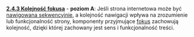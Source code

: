 [**2.4.3 Kolejność fokusa**](https://wcag.lepszyweb.pl/#focus-order) - **poziom A**: Jeśli strona internetowa może być <a href="#" data-toggle="tooltip" data-original-title="{{site.data.glossary.nawigowane_sekwencyjnie | strip_html | replace: '*', ''}}">nawigowana sekwencyjnie</a>, a kolejność nawigacji wpływa na zrozumienie lub funkcjonalność strony, komponenty przyjmujące <a href="#" data-toggle="tooltip" data-original-title="{{site.data.glossary.fokus_klawiatury | strip_html | replace: '*', ''}}">fokus</a> zachowują kolejność, dzięki której zachowany jest sens i funkcjonalność treści.
